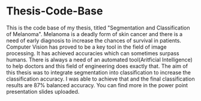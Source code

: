 # Thesis-Code-Base
This is the code base of my thesis, titled "Segmentation and Classification of Melanoma". Melanoma is a deadly form of skin cancer and there is a need of early diagnosis to increase the chances of survival in patients. 
Computer Vision has proved to be a key tool in the field of image processing. It has achieved accuracies which can sometimes surpass humans. There is always a need of an automated tool(Aritficial Intelligence) to help doctors and this field of engineering does exactly that. The aim of this thesis was to integrate segmentation into classification to increase the classification accuracy. I was able to achieve that and the final classification results are 87% balanced accuracy. You can find more in the power point presentation slides uploaded.


